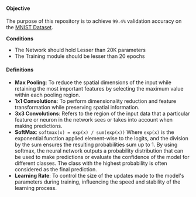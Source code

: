 #### Objective

The purpose of this repository is to achieve `99.4%` validation accuracy on the [MNIST Dataset]([url](https://www.tensorflow.org/datasets/catalog/mnist)). 

**Conditions**
- The Network should hold Lesser than 20K parameters
- The Training module should be lesser than 20 epochs

#### Definitions

- **Max Pooling**: To reduce the spatial dimensions of the input while retaining the most important features by selecting the maximum value within each pooling region.
- **1x1 Convolutions**: To perform dimensionality reduction and feature transformation while preserving spatial information.
- **3x3 Convolutions**: Refers to the region of the input data that a particular feature or neuron in the network sees or takes into account when making predictions.
- **SoftMax**: `softmax(x) = exp(x) / sum(exp(x))` Where `exp(x)` is the exponential function applied element-wise to the logits, and the division by the sum ensures the resulting probabilities sum up to 1. By using softmax, the neural network outputs a probability distribution that can be used to make predictions or evaluate the confidence of the model for different classes. The class with the highest probability is often considered as the final prediction.
- **Learning Rate**: To control the size of the updates made to the model's parameters during training, influencing the speed and stability of the learning process.
